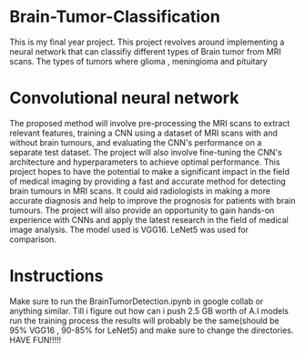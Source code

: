 # Brain-Tumor-Classification
This is my final year project. This project revolves around implementing a neural network that can classifiy different types of Brain tumor from MRI scans. The types of tumors where glioma , meningioma  and pituitary 

# Convolutional neural network 
The proposed method will involve pre-processing the MRI scans to extract relevant features, training a CNN using a dataset of MRI scans with and without brain tumours, and evaluating the CNN's performance on a separate test dataset. The project will also involve fine-tuning the CNN's architecture and hyperparameters to achieve optimal performance.
This project hopes to have the  potential to make a significant impact in the field of medical imaging by providing a fast and accurate method for detecting brain tumours in MRI scans. It could aid radiologists in making a more accurate diagnosis and help to improve the prognosis for patients with brain tumours. The project will also provide an opportunity to gain hands-on experience with CNNs and apply the latest research in the field of medical image analysis. The model used is VGG16. LeNet5 was used for comparison.

# Instructions
Make sure to run the BrainTumorDetection.ipynb in google collab or anything similar. Till i figure out how can i push 2.5 GB worth of A.I models run the training process the results will probably be the same(should be 95% VGG16 , 90-85% for LeNet5) and  make sure to change the directories. HAVE FUN!!!!!



 







